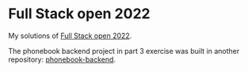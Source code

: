 # Full Stack open 2022

My solutions of [Full Stack open 2022](https://fullstackopen.com/en/).

The phonebook backend project in part 3 exercise was built in another repository: 
[phonebook-backend](https://github.com/Ghjattu/phonebook-backend).
